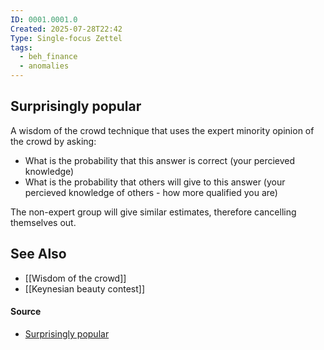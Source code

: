 ```yaml
---
ID: 0001.0001.0
Created: 2025-07-28T22:42
Type: Single-focus Zettel
tags:
  - beh_finance
  - anomalies
---
```

## Surprisingly popular

A wisdom of the crowd technique that uses the expert minority opinion of the crowd by asking:
- What is the probability that this answer is correct (your percieved knowledge)
- What is the probability that others will give to this answer (your percieved knowledge of others - how more qualified you are)

The non-expert group will give similar estimates, therefore cancelling themselves out.
## See Also
- [[Wisdom of the crowd]]
- [[Keynesian beauty contest]]
#### Source 
- [Surprisingly popular](https://en.wikipedia.org/wiki/Surprisingly_popular)
